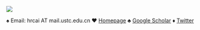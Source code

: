 <!-- ### Hi, I am RainbowRui -->

![](https://github-readme-stats-git-master-rstaa-rickstaa.vercel.app/api?username=RainbowRui&hide=contribs&show_icons=true&include_all_commits=true&count_private=true&role=OWNER,ORGANIZATION_MEMBER,COLLABORATOR&bg_color=d0d1e6,a6bddb,74a9cf,3690c0,0570b0,045a8d&title_color=fff&text_color=fff)
<!-- ![](https://github-readme-stats-one-bice.vercel.app/api?username=RainbowRui&show_icons=true&include_all_commits=true&count_private=true&role=OWNER,ORGANIZATION_MEMBER,COLLABORATOR&theme=solarized-light) -->
<!-- ![](https://github-readme-stats.vercel.app/api?username=RainbowRui&show_icons=true&count_private=true&theme=solarized-light) -->
<!-- ![](https://github-readme-stats.vercel.app/api/top-langs/?username=RainbowRui&theme=solarized-light&hide=javascript,html,css) -->

:spades: Email: hrcai AT mail.ustc.edu.cn :hearts: [Homepage](https://rainbowrui.github.io/) :clubs: [Google Scholar](https://scholar.google.com/citations?user=fqoe18wAAAAJ&hl=en) :diamonds: [Twitter](https://twitter.com/HongruiCai)
